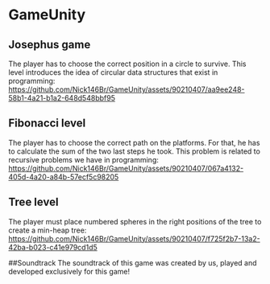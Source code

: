 # GameUnity

## Josephus game
The player has to choose the correct position in a circle to survive. This level introduces the idea of circular data structures that exist in programming: 
<br/>
https://github.com/Nick146Br/GameUnity/assets/90210407/aa9ee248-58b1-4a21-b1a2-648d548bbf95

## Fibonacci level
The player has to choose the correct path on the platforms. For that, he has to calculate the sum of the two last steps he took. This problem is related to recursive problems we have in programming:
<br/>
https://github.com/Nick146Br/GameUnity/assets/90210407/067a4132-405d-4a20-a84b-57ecf5c98205

## Tree level
The player must place numbered spheres in the right positions of the tree to create a min-heap tree:
<br/>
https://github.com/Nick146Br/GameUnity/assets/90210407/f725f2b7-13a2-42ba-b023-c41e979cd1d5


##Soundtrack
The soundtrack of this game was created by us, played and developed exclusively for this game!
